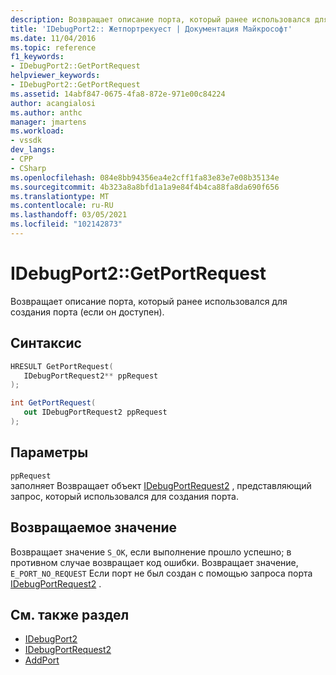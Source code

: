 ```yaml
---
description: Возвращает описание порта, который ранее использовался для создания порта (если он доступен).
title: 'IDebugPort2:: Жетпортрекуест | Документация Майкрософт'
ms.date: 11/04/2016
ms.topic: reference
f1_keywords:
- IDebugPort2::GetPortRequest
helpviewer_keywords:
- IDebugPort2::GetPortRequest
ms.assetid: 14abf847-0675-4fa8-872e-971e00c84224
author: acangialosi
ms.author: anthc
manager: jmartens
ms.workload:
- vssdk
dev_langs:
- CPP
- CSharp
ms.openlocfilehash: 084e8bb94356ea4e2cff1fa83e83e7e08b35134e
ms.sourcegitcommit: 4b323a8a8bfd1a1a9e84f4b4ca88fa8da690f656
ms.translationtype: MT
ms.contentlocale: ru-RU
ms.lasthandoff: 03/05/2021
ms.locfileid: "102142873"
---
```

# <a name="idebugport2getportrequest"></a>IDebugPort2::GetPortRequest
Возвращает описание порта, который ранее использовался для создания порта (если он доступен).

## <a name="syntax"></a>Синтаксис

```cpp
HRESULT GetPortRequest( 
   IDebugPortRequest2** ppRequest
);
```

```csharp
int GetPortRequest( 
   out IDebugPortRequest2 ppRequest
);
```

## <a name="parameters"></a>Параметры
`ppRequest`\
заполняет Возвращает объект [IDebugPortRequest2](../../../extensibility/debugger/reference/idebugportrequest2.md) , представляющий запрос, который использовался для создания порта.

## <a name="return-value"></a>Возвращаемое значение
 Возвращает значение `S_OK`, если выполнение прошло успешно; в противном случае возвращает код ошибки.  Возвращает значение, `E_PORT_NO_REQUEST` Если порт не был создан с помощью запроса порта [IDebugPortRequest2](../../../extensibility/debugger/reference/idebugportrequest2.md) .

## <a name="see-also"></a>См. также раздел
- [IDebugPort2](../../../extensibility/debugger/reference/idebugport2.md)
- [IDebugPortRequest2](../../../extensibility/debugger/reference/idebugportrequest2.md)
- [AddPort](../../../extensibility/debugger/reference/idebugportsupplier2-addport.md)
